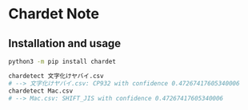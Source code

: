 Chardet Note
===

## Installation and usage

```bash
python3 -m pip install chardet

chardetect 文字化けヤバイ.csv
# --> 文字化けヤバイ.csv: CP932 with confidence 0.47267417605340006
chardetect Mac.csv
# --> Mac.csv: SHIFT_JIS with confidence 0.47267417605340006
```
